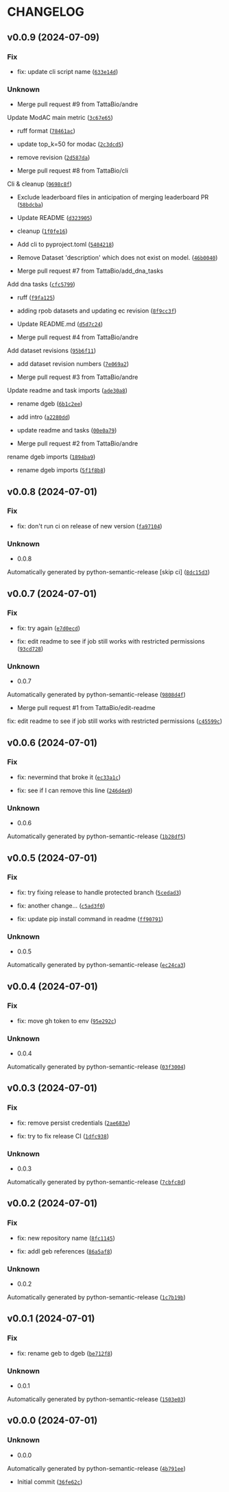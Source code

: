 # CHANGELOG

## v0.0.9 (2024-07-09)

### Fix

* fix: update cli script name ([`633e14d`](https://github.com/TattaBio/DGEB/commit/633e14db7e1eed0d9606ef1097e369e4f5e245f5))

### Unknown

* Merge pull request #9 from TattaBio/andre

Update ModAC main metric ([`3c67e65`](https://github.com/TattaBio/DGEB/commit/3c67e6559d0e49d90ffe2858eb9e287abd1b6e6c))

* ruff format ([`78461ac`](https://github.com/TattaBio/DGEB/commit/78461ac901b8617821ca15e543c0dd8e2dbf6e95))

* update top_k=50 for modac ([`2c3dcd5`](https://github.com/TattaBio/DGEB/commit/2c3dcd5856b6679a80999b3c4b3512876ac0b58d))

* remove revision ([`2d587da`](https://github.com/TattaBio/DGEB/commit/2d587daa79f32c49201b419892b7f95f3dc5eedb))

* Merge pull request #8 from TattaBio/cli

Cli &amp; cleanup ([`9698c8f`](https://github.com/TattaBio/DGEB/commit/9698c8f5ab0bab6c3c0a76d59dc29cfd964ebf15))

* Exclude leaderboard files in anticipation of merging leaderboard PR ([`58bdcba`](https://github.com/TattaBio/DGEB/commit/58bdcba11af605bdef11cfecc087c9efb0e97b72))

* Update README ([`d323905`](https://github.com/TattaBio/DGEB/commit/d3239059e29fb149f9c348b951bc4988d8b9f8dc))

* cleanup ([`1f0fe16`](https://github.com/TattaBio/DGEB/commit/1f0fe16de6910200d88c918b08cbf26067313469))

* Add cli to pyproject.toml ([`5404218`](https://github.com/TattaBio/DGEB/commit/54042181ef54c11db74ebb53c403b21a8114c02b))

* Remove Dataset &#39;description&#39; which does not exist on model. ([`46b0040`](https://github.com/TattaBio/DGEB/commit/46b0040a302384fa00791bbfdd6fae24645d6a6d))

* Merge pull request #7 from TattaBio/add_dna_tasks

Add dna tasks ([`cfc5799`](https://github.com/TattaBio/DGEB/commit/cfc57995f9b1e584bb60e998f9cf68bea5ec39fa))

* ruff ([`f9fa125`](https://github.com/TattaBio/DGEB/commit/f9fa12502df9837b5381da17b17198f3667c4911))

* adding rpob datasets and updating ec revision ([`8f9cc3f`](https://github.com/TattaBio/DGEB/commit/8f9cc3f819beb70f51a5cc59f16c65bffceedbad))

* Update README.md ([`d5d7c24`](https://github.com/TattaBio/DGEB/commit/d5d7c24215d347fc17d6016ac2a3eddfb3cf2a12))

* Merge pull request #4 from TattaBio/andre

Add dataset revisions ([`95b6f11`](https://github.com/TattaBio/DGEB/commit/95b6f11ffee3dccc45ab119ac4f602066750f7ef))

* add dataset revision numbers ([`7e069a2`](https://github.com/TattaBio/DGEB/commit/7e069a237de5391e7c6b7f09c108292ac10c25af))

* Merge pull request #3 from TattaBio/andre

Update readme and task imports ([`ade30a8`](https://github.com/TattaBio/DGEB/commit/ade30a856deffe35ddf57d16705d030b6d0192c8))

* rename dgeb ([`6b1c2ee`](https://github.com/TattaBio/DGEB/commit/6b1c2ee76798d89e487386116efe23c90d2d039c))

* add intro ([`a2280dd`](https://github.com/TattaBio/DGEB/commit/a2280dd732984d58caed45b9a429038c0d81851a))

* update readme and tasks ([`00e0a79`](https://github.com/TattaBio/DGEB/commit/00e0a791f070ca37e5b92770b3363ef066e2789f))

* Merge pull request #2 from TattaBio/andre

rename dgeb imports ([`1894ba9`](https://github.com/TattaBio/DGEB/commit/1894ba9a92a8f369053ddb9d351ae48fd8e2d674))

* rename dgeb imports ([`5f1f8b8`](https://github.com/TattaBio/DGEB/commit/5f1f8b850f271cd6785291e3feb2c2d4bf979f9c))

## v0.0.8 (2024-07-01)

### Fix

* fix: don&#39;t run ci on release of new version ([`fa97104`](https://github.com/TattaBio/DGEB/commit/fa971049429975d06c8aca086e86b19d92383969))

### Unknown

* 0.0.8

Automatically generated by python-semantic-release [skip ci] ([`8dc15d3`](https://github.com/TattaBio/DGEB/commit/8dc15d34c6317087253950893974d16b9f75a17c))

## v0.0.7 (2024-07-01)

### Fix

* fix: try again ([`e7d0ecd`](https://github.com/TattaBio/DGEB/commit/e7d0ecdcb63e909f9ab727f11fb3fd57414d2fa5))

* fix: edit readme to see if job still works with restricted permissions ([`93cd728`](https://github.com/TattaBio/DGEB/commit/93cd728c8a632b9bed611c55dace2e2ffb103410))

### Unknown

* 0.0.7

Automatically generated by python-semantic-release ([`9808d4f`](https://github.com/TattaBio/DGEB/commit/9808d4f328a577c066affd34d408ad26eb6098d0))

* Merge pull request #1 from TattaBio/edit-readme

fix: edit readme to see if job still works with restricted permissions ([`c45599c`](https://github.com/TattaBio/DGEB/commit/c45599cf9628155603245f906c09cf6483cffce8))

## v0.0.6 (2024-07-01)

### Fix

* fix: nevermind that broke it ([`ec33a1c`](https://github.com/TattaBio/DGEB/commit/ec33a1c6539ac1fb2710869a2d436483a02236e0))

* fix: see if I can remove this line ([`246d4e9`](https://github.com/TattaBio/DGEB/commit/246d4e9841a83d18217506d46f211f1341c63526))

### Unknown

* 0.0.6

Automatically generated by python-semantic-release ([`1b28df5`](https://github.com/TattaBio/DGEB/commit/1b28df559c95db0aea95111a5f27d01645d23786))

## v0.0.5 (2024-07-01)

### Fix

* fix: try fixing release to handle protected branch ([`5cedad3`](https://github.com/TattaBio/DGEB/commit/5cedad3e9f34d249eda9257e3c21fc8443d000cf))

* fix: another change... ([`c5ad3f0`](https://github.com/TattaBio/DGEB/commit/c5ad3f098d36e25afdf4fa9aae20967eb968568e))

* fix: update pip install command in readme ([`ff90791`](https://github.com/TattaBio/DGEB/commit/ff90791398f9a9b907c308400f88811a8f8633dc))

### Unknown

* 0.0.5

Automatically generated by python-semantic-release ([`ec24ca3`](https://github.com/TattaBio/DGEB/commit/ec24ca343b49bee85c72907554772976f02eab1a))

## v0.0.4 (2024-07-01)

### Fix

* fix: move gh token to env ([`95e292c`](https://github.com/TattaBio/DGEB/commit/95e292c46f7908659d46bc093ef4903609f1edc5))

### Unknown

* 0.0.4

Automatically generated by python-semantic-release ([`03f3004`](https://github.com/TattaBio/DGEB/commit/03f300476b0aeca2796b780139fce0be037ae636))

## v0.0.3 (2024-07-01)

### Fix

* fix: remove persist credentials ([`2ae683e`](https://github.com/TattaBio/DGEB/commit/2ae683ed7a68b0559b81b1b7f5716636beef1415))

* fix: try to fix release CI ([`1dfc938`](https://github.com/TattaBio/DGEB/commit/1dfc9383b2dab8bba444b09c6b85500dadee7203))

### Unknown

* 0.0.3

Automatically generated by python-semantic-release ([`7cbfc8d`](https://github.com/TattaBio/DGEB/commit/7cbfc8d0acef975d046ff485001ed289800d143f))

## v0.0.2 (2024-07-01)

### Fix

* fix: new repository name ([`8fc1145`](https://github.com/TattaBio/DGEB/commit/8fc1145985eab8aa97562f697edab45a30b189ba))

* fix: addl geb references ([`86a5af8`](https://github.com/TattaBio/DGEB/commit/86a5af8c24244ac8f2670801468e1a25b8e3e9df))

### Unknown

* 0.0.2

Automatically generated by python-semantic-release ([`1c7b19b`](https://github.com/TattaBio/DGEB/commit/1c7b19b50597e9dabe07fbf7cb7d3c589438917a))

## v0.0.1 (2024-07-01)

### Fix

* fix: rename geb to dgeb ([`be712f8`](https://github.com/TattaBio/DGEB/commit/be712f8d19678801b9148ac8397f13afe826871b))

### Unknown

* 0.0.1

Automatically generated by python-semantic-release ([`1503e03`](https://github.com/TattaBio/DGEB/commit/1503e030bb1277e1a2dcad7b99c9ed3472243f5d))

## v0.0.0 (2024-07-01)

### Unknown

* 0.0.0

Automatically generated by python-semantic-release ([`4b791ee`](https://github.com/TattaBio/DGEB/commit/4b791ee07085647427afec31a1adf61977e6bd4c))

* Initial commit ([`36fe62c`](https://github.com/TattaBio/DGEB/commit/36fe62c234331de97f2827a49bf62d5c35b92a1f))
